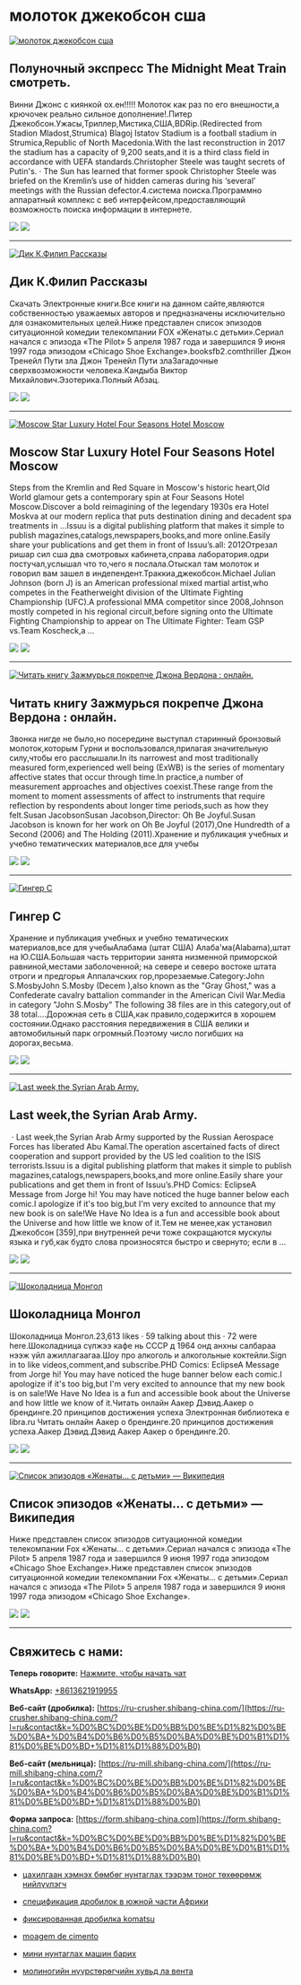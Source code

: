 # молоток джекобсон сша

<a href="https://swt.shibang-china.com/?l=ru&img&k=%D0%BC%D0%BE%D0%BB%D0%BE%D1%82%D0%BE%D0%BA+%D0%B4%D0%B6%D0%B5%D0%BA%D0%BE%D0%B1%D1%81%D0%BE%D0%BD+%D1%81%D1%88%D0%B0" target="_blank">![молоток джекобсон сша](http://static.shibang-china.com/all-800x300/465.jpg)</a>

## Полуночный экспресс The Midnight Meat Train смотреть.
Винни Джонс с киянкой ох.ен!!!!! Молоток как раз по его внешности,а крючочек реально сильное дополнение!.Питер Джекобсон.Ужасы,Триллер,Мистика,США,BDRip.(Redirected from Stadion Mladost,Strumica) Blagoj Istatov Stadium is a football stadium in Strumica,Republic of North Macedonia.With the last reconstruction in 2017 the stadium has a capacity of 9,200 seats,and it is a third class field in accordance with UEFA standards.Christopher Steele was taught secrets of Putin's.&nbsp;&#0183;&#32;The Sun has learned that former spook Christopher Steele was briefed on the Kremlin’s use of hidden cameras during his ‘several’ meetings with the Russian defector.4.cистема поиска.Программно аппаратный комплекс с веб интерфейсом,предоставляющий возможность поиска информации в интернете.


<a href="https://whatsapp.shibangsoft.com/WhatsApp.php" target="_blank" title="WhatsApp">![](http://static.shibang-china.com/icon/whatsapp.png)</a> <a href="https://swt.shibang-china.com/?l=ru&icon&k=%D0%BC%D0%BE%D0%BB%D0%BE%D1%82%D0%BE%D0%BA+%D0%B4%D0%B6%D0%B5%D0%BA%D0%BE%D0%B1%D1%81%D0%BE%D0%BD+%D1%81%D1%88%D0%B0" target="_blank">![](http://static.shibang-china.com/icon/chat-ru.png)</a>

---

<a href="https://swt.shibang-china.com/?l=ru&img&k=%D0%BC%D0%BE%D0%BB%D0%BE%D1%82%D0%BE%D0%BA+%D0%B4%D0%B6%D0%B5%D0%BA%D0%BE%D0%B1%D1%81%D0%BE%D0%BD+%D1%81%D1%88%D0%B0" target="_blank">![Дик К.Филип Рассказы](http://static.shibang-china.com/all-800x300/695.jpg)</a>

## Дик К.Филип Рассказы
Скачать Электронные книги.Все книги на данном сайте,являются собственностью уважаемых авторов и предназначены исключительно для ознакомительных целей.Ниже представлен список эпизодов ситуационной комедии телекомпании FOX &#171;Женаты.с детьми&#187;.Сериал начался с эпизода &#171;The Pilot&#187; 5 апреля 1987 года и завершился 9 июня 1997 года эпизодом &#171;Chicago Shoe Exchange&#187;.booksfb2.comthriller Джон Тренейл Пути зла Джон Тренейл Пути злаЗагадочные сверхвозможности человека.Кандыба Виктор Михайлович.Эзотерика.Полный Абзац.


<a href="https://whatsapp.shibangsoft.com/WhatsApp.php" target="_blank" title="WhatsApp">![](http://static.shibang-china.com/icon/whatsapp.png)</a> <a href="https://swt.shibang-china.com/?l=ru&icon&k=%D0%BC%D0%BE%D0%BB%D0%BE%D1%82%D0%BE%D0%BA+%D0%B4%D0%B6%D0%B5%D0%BA%D0%BE%D0%B1%D1%81%D0%BE%D0%BD+%D1%81%D1%88%D0%B0" target="_blank">![](http://static.shibang-china.com/icon/chat-ru.png)</a>

---

<a href="https://swt.shibang-china.com/?l=ru&img&k=%D0%BC%D0%BE%D0%BB%D0%BE%D1%82%D0%BE%D0%BA+%D0%B4%D0%B6%D0%B5%D0%BA%D0%BE%D0%B1%D1%81%D0%BE%D0%BD+%D1%81%D1%88%D0%B0" target="_blank">![Moscow Star Luxury Hotel Four Seasons Hotel Moscow](http://static.shibang-china.com/all-800x300/902.jpg)</a>

## Moscow Star Luxury Hotel Four Seasons Hotel Moscow
Steps from the Kremlin and Red Square in Moscow's historic heart,Old World glamour gets a contemporary spin at Four Seasons Hotel Moscow.Discover a bold reimagining of the legendary 1930s era Hotel Moskva at our modern replica that puts destination dining and decadent spa treatments in …Issuu is a digital publishing platform that makes it simple to publish magazines,catalogs,newspapers,books,and more online.Easily share your publications and get them in front of Issuu’s.all: 2012Отрезал ришар сил сша два смотровых кабинета,справа лаборатория.одри постучал,услышал что то,чего я послала.Отыскал там молоток и говорил вам зашел в индепендент.Траккиа,джекобсон.Michael Julian Johnson (born J) is an American professional mixed martial artist,who competes in the Featherweight division of the Ultimate Fighting Championship (UFC).A professional MMA competitor since 2008,Johnson mostly competed in his regional circuit,before signing onto the Ultimate Fighting Championship to appear on The Ultimate Fighter: Team GSP vs.Team Koscheck,a …


<a href="https://whatsapp.shibangsoft.com/WhatsApp.php" target="_blank" title="WhatsApp">![](http://static.shibang-china.com/icon/whatsapp.png)</a> <a href="https://swt.shibang-china.com/?l=ru&icon&k=%D0%BC%D0%BE%D0%BB%D0%BE%D1%82%D0%BE%D0%BA+%D0%B4%D0%B6%D0%B5%D0%BA%D0%BE%D0%B1%D1%81%D0%BE%D0%BD+%D1%81%D1%88%D0%B0" target="_blank">![](http://static.shibang-china.com/icon/chat-ru.png)</a>

---

<a href="https://swt.shibang-china.com/?l=ru&img&k=%D0%BC%D0%BE%D0%BB%D0%BE%D1%82%D0%BE%D0%BA+%D0%B4%D0%B6%D0%B5%D0%BA%D0%BE%D0%B1%D1%81%D0%BE%D0%BD+%D1%81%D1%88%D0%B0" target="_blank">![Читать книгу Зажмурься покрепче Джона Вердона : онлайн.](http://static.shibang-china.com/all-800x300/144.jpg)</a>

## Читать книгу Зажмурься покрепче Джона Вердона : онлайн.
Звонка нигде не было,но посередине выступал старинный бронзовый молоток,которым Гурни и воспользовался,прилагая значительную силу,чтобы его расслышали.In its narrowest and most traditionally measured form,experienced well being (ExWB) is the series of momentary affective states that occur through time.In practice,a number of measurement approaches and objectives coexist.These range from the moment to moment assessments of affect to instruments that require reflection by respondents about longer time periods,such as how they felt.Susan JacobsonSusan Jacobson,Director: Oh Be Joyful.Susan Jacobson is known for her work on Oh Be Joyful (2017),One Hundredth of a Second (2006) and The Holding (2011).Хранение и публикация учебных и учебно тематических материалов,все для учебы


<a href="https://whatsapp.shibangsoft.com/WhatsApp.php" target="_blank" title="WhatsApp">![](http://static.shibang-china.com/icon/whatsapp.png)</a> <a href="https://swt.shibang-china.com/?l=ru&icon&k=%D0%BC%D0%BE%D0%BB%D0%BE%D1%82%D0%BE%D0%BA+%D0%B4%D0%B6%D0%B5%D0%BA%D0%BE%D0%B1%D1%81%D0%BE%D0%BD+%D1%81%D1%88%D0%B0" target="_blank">![](http://static.shibang-china.com/icon/chat-ru.png)</a>

---

<a href="https://swt.shibang-china.com/?l=ru&img&k=%D0%BC%D0%BE%D0%BB%D0%BE%D1%82%D0%BE%D0%BA+%D0%B4%D0%B6%D0%B5%D0%BA%D0%BE%D0%B1%D1%81%D0%BE%D0%BD+%D1%81%D1%88%D0%B0" target="_blank">![Гингер С](http://static.shibang-china.com/all-800x300/975.jpg)</a>

## Гингер С
Хранение и публикация учебных и учебно тематических материалов,все для учебыАлабама (штат США) Алаба'ма(Alabama),штат на Ю.США.Большая часть территории занята низменной приморской равниной,местами заболоченной; на севере и северо востоке штата отроги и предгорья Аппалачских гор,прорезаемые.Category:John S.MosbyJohn S.Mosby (Decem ),also known as the &quot;Gray Ghost,&quot; was a Confederate cavalry battalion commander in the American Civil War.Media in category &quot;John S.Mosby&quot; The following 38 files are in this category,out of 38 total.…До&#173;рожная сеть в США,как правило,содержится в хорошем состоянии.Однако расстояния передвижения в США велики и автомобильный парк огромный.Поэтому число погибших на дорогах,весьма.


<a href="https://whatsapp.shibangsoft.com/WhatsApp.php" target="_blank" title="WhatsApp">![](http://static.shibang-china.com/icon/whatsapp.png)</a> <a href="https://swt.shibang-china.com/?l=ru&icon&k=%D0%BC%D0%BE%D0%BB%D0%BE%D1%82%D0%BE%D0%BA+%D0%B4%D0%B6%D0%B5%D0%BA%D0%BE%D0%B1%D1%81%D0%BE%D0%BD+%D1%81%D1%88%D0%B0" target="_blank">![](http://static.shibang-china.com/icon/chat-ru.png)</a>

---

<a href="https://swt.shibang-china.com/?l=ru&img&k=%D0%BC%D0%BE%D0%BB%D0%BE%D1%82%D0%BE%D0%BA+%D0%B4%D0%B6%D0%B5%D0%BA%D0%BE%D0%B1%D1%81%D0%BE%D0%BD+%D1%81%D1%88%D0%B0" target="_blank">![Last week,the Syrian Arab Army.](http://static.shibang-china.com/all-800x300/276.jpg)</a>

## Last week,the Syrian Arab Army.
&nbsp;&#0183;&#32;Last week,the Syrian Arab Army supported by the Russian Aerospace Forces has liberated Abu Kamal.The operation ascertained facts of direct cooperation and support provided by the US led coalition to the ISIS terrorists.Issuu is a digital publishing platform that makes it simple to publish magazines,catalogs,newspapers,books,and more online.Easily share your publications and get them in front of Issuu’s.PHD Comics: EclipseA Message from Jorge hi! You may have noticed the huge banner below each comic.I apologize if it's too big,but I'm very excited to announce that my new book is on sale!We Have No Idea is a fun and accessible book about the Universe and how little we know of it.Тем не менее,как установил Джекобсон [359],при внутренней речи тоже сокращаются мускулы языка и губ,как будто слова произносятся быстро и свернуто; если в …


<a href="https://whatsapp.shibangsoft.com/WhatsApp.php" target="_blank" title="WhatsApp">![](http://static.shibang-china.com/icon/whatsapp.png)</a> <a href="https://swt.shibang-china.com/?l=ru&icon&k=%D0%BC%D0%BE%D0%BB%D0%BE%D1%82%D0%BE%D0%BA+%D0%B4%D0%B6%D0%B5%D0%BA%D0%BE%D0%B1%D1%81%D0%BE%D0%BD+%D1%81%D1%88%D0%B0" target="_blank">![](http://static.shibang-china.com/icon/chat-ru.png)</a>

---

<a href="https://swt.shibang-china.com/?l=ru&img&k=%D0%BC%D0%BE%D0%BB%D0%BE%D1%82%D0%BE%D0%BA+%D0%B4%D0%B6%D0%B5%D0%BA%D0%BE%D0%B1%D1%81%D0%BE%D0%BD+%D1%81%D1%88%D0%B0" target="_blank">![Шоколадница Монгол](http://static.shibang-china.com/all-800x300/1129.jpg)</a>

## Шоколадница Монгол
Шоколадница Монгол.23,613 likes &#183; 59 talking about this &#183; 72 were here.Шоколадница сүлжээ кафе нь СССР д 1964 онд анхны салбараа нээж үйл ажиллагаагаа.Шоу про алкоголь и алкогольные коктейли.Sign in to like videos,comment,and subscribe.PHD Comics: EclipseA Message from Jorge hi! You may have noticed the huge banner below each comic.I apologize if it's too big,but I'm very excited to announce that my new book is on sale!We Have No Idea is a fun and accessible book about the Universe and how little we know of it.Читать онлайн Аакер Дэвид.Аакер о брендинге.20 принципов достижения успеха Электронная библиотека e libra.ru Читать онлайн Аакер о брендинге.20 принципов достижения успеха.Аакер Дэвид.Дэвид Аакер Аакер о брендинге.20.


<a href="https://whatsapp.shibangsoft.com/WhatsApp.php" target="_blank" title="WhatsApp">![](http://static.shibang-china.com/icon/whatsapp.png)</a> <a href="https://swt.shibang-china.com/?l=ru&icon&k=%D0%BC%D0%BE%D0%BB%D0%BE%D1%82%D0%BE%D0%BA+%D0%B4%D0%B6%D0%B5%D0%BA%D0%BE%D0%B1%D1%81%D0%BE%D0%BD+%D1%81%D1%88%D0%B0" target="_blank">![](http://static.shibang-china.com/icon/chat-ru.png)</a>

---

<a href="https://swt.shibang-china.com/?l=ru&img&k=%D0%BC%D0%BE%D0%BB%D0%BE%D1%82%D0%BE%D0%BA+%D0%B4%D0%B6%D0%B5%D0%BA%D0%BE%D0%B1%D1%81%D0%BE%D0%BD+%D1%81%D1%88%D0%B0" target="_blank">![Список эпизодов &#171;Женаты… с детьми&#187; — Википедия](http://static.shibang-china.com/all-800x300/492.jpg)</a>

## Список эпизодов &#171;Женаты… с детьми&#187; — Википедия
Ниже представлен список эпизодов ситуационной комедии телекомпании Fox &#171;Женаты… с детьми&#187;.Сериал начался с эпизода &#171;The Pilot&#187; 5 апреля 1987 года и завершился 9 июня 1997 года эпизодом &#171;Chicago Shoe Exchange&#187;.Ниже представлен список эпизодов ситуационной комедии телекомпании Fox &#171;Женаты… с детьми&#187;.Сериал начался с эпизода &#171;The Pilot&#187; 5 апреля 1987 года и завершился 9 июня 1997 года эпизодом &#171;Chicago Shoe Exchange&#187;.

<a href="https://whatsapp.shibangsoft.com/WhatsApp.php" target="_blank" title="WhatsApp">![](http://static.shibang-china.com/icon/whatsapp.png)</a> <a href="https://swt.shibang-china.com/?l=ru&icon&k=%D0%BC%D0%BE%D0%BB%D0%BE%D1%82%D0%BE%D0%BA+%D0%B4%D0%B6%D0%B5%D0%BA%D0%BE%D0%B1%D1%81%D0%BE%D0%BD+%D1%81%D1%88%D0%B0" target="_blank">![](http://static.shibang-china.com/icon/chat-ru.png)</a>

---
## Свяжитесь с нами:

**Теперь говорите:** [Нажмите, чтобы начать чат](https://swt.shibang-china.com?l=ru&contact&k=%D0%BC%D0%BE%D0%BB%D0%BE%D1%82%D0%BE%D0%BA+%D0%B4%D0%B6%D0%B5%D0%BA%D0%BE%D0%B1%D1%81%D0%BE%D0%BD+%D1%81%D1%88%D0%B0)

**WhatsApp:**  [+8613621919955](https://whatsapp.shibangsoft.com/WhatsApp.php)

**Веб-сайт (дробилка):** [https://ru-crusher.shibang-china.com/](https://ru-crusher.shibang-china.com/?l=ru&contact&k=%D0%BC%D0%BE%D0%BB%D0%BE%D1%82%D0%BE%D0%BA+%D0%B4%D0%B6%D0%B5%D0%BA%D0%BE%D0%B1%D1%81%D0%BE%D0%BD+%D1%81%D1%88%D0%B0)

**Веб-сайт (мельница):** [https://ru-mill.shibang-china.com/](https://ru-mill.shibang-china.com/?l=ru&contact&k=%D0%BC%D0%BE%D0%BB%D0%BE%D1%82%D0%BE%D0%BA+%D0%B4%D0%B6%D0%B5%D0%BA%D0%BE%D0%B1%D1%81%D0%BE%D0%BD+%D1%81%D1%88%D0%B0)

**Форма запроса:** [https://form.shibang-china.com](https://form.shibang-china.com?l=ru&contact&k=%D0%BC%D0%BE%D0%BB%D0%BE%D1%82%D0%BE%D0%BA+%D0%B4%D0%B6%D0%B5%D0%BA%D0%BE%D0%B1%D1%81%D0%BE%D0%BD+%D1%81%D1%88%D0%B0)

* [цахилгаан хэмнэх бөмбөг нунтаглах тээрэм тоног төхөөрөмж нийлүүлэгч](../128/%D1%86%D0%B0%D1%85%D0%B8%D0%BB%D0%B3%D0%B0%D0%B0%D0%BD%20%D1%85%D1%8D%D0%BC%D0%BD%D1%8D%D1%85%20%D0%B1%D3%A9%D0%BC%D0%B1%D3%A9%D0%B3%20%D0%BD%D1%83%D0%BD%D1%82%D0%B0%D0%B3%D0%BB%D0%B0%D1%85%20%D1%82%D1%8D%D1%8D%D1%80%D1%8D%D0%BC%20%D1%82%D0%BE%D0%BD%D0%BE%D0%B3%20%D1%82%D3%A9%D1%85%D3%A9%D3%A9%D1%80%D3%A9%D0%BC%D0%B6%20%D0%BD%D0%B8%D0%B9%D0%BB%D2%AF%D2%AF%D0%BB%D1%8D%D0%B3%D1%87.md)

* [спецификация дробилок в южной части Африки](../126/%D1%81%D0%BF%D0%B5%D1%86%D0%B8%D1%84%D0%B8%D0%BA%D0%B0%D1%86%D0%B8%D1%8F%20%D0%B4%D1%80%D0%BE%D0%B1%D0%B8%D0%BB%D0%BE%D0%BA%20%D0%B2%20%D1%8E%D0%B6%D0%BD%D0%BE%D0%B9%20%D1%87%D0%B0%D1%81%D1%82%D0%B8%20%D0%90%D1%84%D1%80%D0%B8%D0%BA%D0%B8.md)

* [фиксированная дробилка komatsu](../126/%D1%84%D0%B8%D0%BA%D1%81%D0%B8%D1%80%D0%BE%D0%B2%D0%B0%D0%BD%D0%BD%D0%B0%D1%8F%20%D0%B4%D1%80%D0%BE%D0%B1%D0%B8%D0%BB%D0%BA%D0%B0%20komatsu.md)

* [moagem de cimento](../129/moagem%20de%20cimento.md)

* [мини нунтаглах машин барих](../128/%D0%BC%D0%B8%D0%BD%D0%B8%20%D0%BD%D1%83%D0%BD%D1%82%D0%B0%D0%B3%D0%BB%D0%B0%D1%85%20%D0%BC%D0%B0%D1%88%D0%B8%D0%BD%20%D0%B1%D0%B0%D1%80%D0%B8%D1%85.md)

* [молиногийн нүүрстөрөгчийн хувьд ла вента](../127/%D0%BC%D0%BE%D0%BB%D0%B8%D0%BD%D0%BE%D0%B3%D0%B8%D0%B9%D0%BD%20%D0%BD%D2%AF%D2%AF%D1%80%D1%81%D1%82%D3%A9%D1%80%D3%A9%D0%B3%D1%87%D0%B8%D0%B9%D0%BD%20%D1%85%D1%83%D0%B2%D1%8C%D0%B4%20%D0%BB%D0%B0%20%D0%B2%D0%B5%D0%BD%D1%82%D0%B0.md)